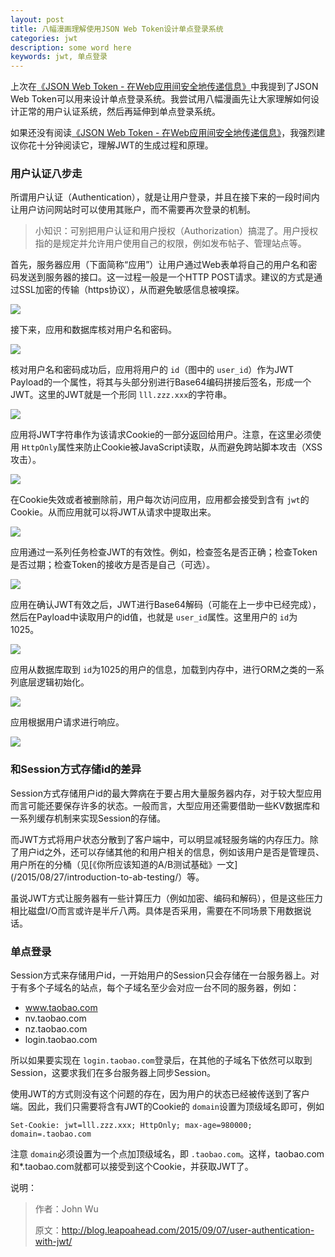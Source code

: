 ```yaml
---
layout: post
title: 八幅漫画理解使用JSON Web Token设计单点登录系统
categories: jwt
description: some word here
keywords: jwt, 单点登录
---
```


上次在[《JSON Web Token - 在Web应用间安全地传递信息》](http://mp.weixin.qq.com/s?__biz=MzAxODcyNjEzNQ==&mid=2247485074&idx=1&sn=62362f29958ec5dcc9813199045f90f2&chksm=9bd0ab0aaca7221ca2346bc3ce867e36e0a340ebeab217549495708f07210489f913c393f74a&scene=21#wechat_redirect)中我提到了JSON Web Token可以用来设计单点登录系统。我尝试用八幅漫画先让大家理解如何设计正常的用户认证系统，然后再延伸到单点登录系统。

如果还没有阅读[《JSON Web Token - 在Web应用间安全地传递信息》](http://mp.weixin.qq.com/s?__biz=MzAxODcyNjEzNQ==&mid=2247485074&idx=1&sn=62362f29958ec5dcc9813199045f90f2&chksm=9bd0ab0aaca7221ca2346bc3ce867e36e0a340ebeab217549495708f07210489f913c393f74a&scene=21#wechat_redirect)，我强烈建议你花十分钟阅读它，理解JWT的生成过程和原理。

### 用户认证八步走

所谓用户认证（Authentication），就是让用户登录，并且在接下来的一段时间内让用户访问网站时可以使用其账户，而不需要再次登录的机制。

> 小知识：可别把用户认证和用户授权（Authorization）搞混了。用户授权指的是规定并允许用户使用自己的权限，例如发布帖子、管理站点等。

首先，服务器应用（下面简称“应用”）让用户通过Web表单将自己的用户名和密码发送到服务器的接口。这一过程一般是一个HTTP POST请求。建议的方式是通过SSL加密的传输（https协议），从而避免敏感信息被嗅探。

![](http://mmbiz.qpic.cn/mmbiz_png/R3InYSAIZkFIS2iaHPClk0eZ2wKcGTZV3h7zYJ42Ducb0uBXardiaKHTjXcvGCg65v6QtsKJapWNGsnEkCFZjOXg/640?wx_fmt=png&tp=webp&wxfrom=5&wx_lazy=1)

接下来，应用和数据库核对用户名和密码。

![](http://mmbiz.qpic.cn/mmbiz_png/R3InYSAIZkFIS2iaHPClk0eZ2wKcGTZV3Q882CzjZzoZembJrIC6FyFpOH9dCkErnkmwEdsickoaaibaj4kloziaZA/640?wx_fmt=png&tp=webp&wxfrom=5&wx_lazy=1)

核对用户名和密码成功后，应用将用户的 `id`（图中的 `user_id`）作为JWT Payload的一个属性，将其与头部分别进行Base64编码拼接后签名，形成一个JWT。这里的JWT就是一个形同 `lll.zzz.xxx`的字符串。

![](http://mmbiz.qpic.cn/mmbiz_png/R3InYSAIZkFIS2iaHPClk0eZ2wKcGTZV3dcImsSEgtDRYU8w1895U6FaafJztdKZLB7ZBfcUIicx5pTuYa1r0gsw/640?wx_fmt=png&tp=webp&wxfrom=5&wx_lazy=1)

应用将JWT字符串作为该请求Cookie的一部分返回给用户。注意，在这里必须使用 `HttpOnly`属性来防止Cookie被JavaScript读取，从而避免跨站脚本攻击（XSS攻击）。

![](http://mmbiz.qpic.cn/mmbiz_png/R3InYSAIZkFIS2iaHPClk0eZ2wKcGTZV3ZRKS2hTVbHKia6pbiaRyZKVZoWMFBP39Wz7QKibY4mB2Up0VWrpudvtVQ/640?wx_fmt=png&tp=webp&wxfrom=5&wx_lazy=1)

在Cookie失效或者被删除前，用户每次访问应用，应用都会接受到含有 `jwt`的Cookie。从而应用就可以将JWT从请求中提取出来。

![](http://mmbiz.qpic.cn/mmbiz_png/R3InYSAIZkFIS2iaHPClk0eZ2wKcGTZV3xgW2NbIIrXd2XCUYIlIOybWdq2WsAguEicF2DBjtwz3p6rEfIDGtHlA/640?wx_fmt=png&tp=webp&wxfrom=5&wx_lazy=1)

应用通过一系列任务检查JWT的有效性。例如，检查签名是否正确；检查Token是否过期；检查Token的接收方是否是自己（可选）。

![](http://mmbiz.qpic.cn/mmbiz_png/R3InYSAIZkFIS2iaHPClk0eZ2wKcGTZV3ia05TmGkgoIT38dhyyh7YUPadckWGmgXibEfTHbdicZFIUvJvDnseBJCQ/640?wx_fmt=png&tp=webp&wxfrom=5&wx_lazy=1)

应用在确认JWT有效之后，JWT进行Base64解码（可能在上一步中已经完成），然后在Payload中读取用户的id值，也就是 `user_id`属性。这里用户的 `id`为1025。

![](http://mmbiz.qpic.cn/mmbiz_png/R3InYSAIZkFIS2iaHPClk0eZ2wKcGTZV3pH5vVXmncpVicmVgGmlUicyUJ3HxIiavLV1yCrZbpKIg9SYM3mBr4ic4Og/640?wx_fmt=png&tp=webp&wxfrom=5&wx_lazy=1)

应用从数据库取到 `id`为1025的用户的信息，加载到内存中，进行ORM之类的一系列底层逻辑初始化。

![](http://mmbiz.qpic.cn/mmbiz_png/R3InYSAIZkFIS2iaHPClk0eZ2wKcGTZV3ibSicxm6DKt8hKjRovFz9FCxLILFw9kMqPBZhqHtjFwnaopbrqk76uJA/640?wx_fmt=png&tp=webp&wxfrom=5&wx_lazy=1)

应用根据用户请求进行响应。

![](http://mmbiz.qpic.cn/mmbiz_png/R3InYSAIZkFIS2iaHPClk0eZ2wKcGTZV3BWPMXrlmFhojoaLKYdIpBQzyL4UueoxIgx2daSdACl1hXxRSm1QtYQ/640?wx_fmt=png&tp=webp&wxfrom=5&wx_lazy=1)

### 和Session方式存储id的差异

Session方式存储用户id的最大弊病在于要占用大量服务器内存，对于较大型应用而言可能还要保存许多的状态。一般而言，大型应用还需要借助一些KV数据库和一系列缓存机制来实现Session的存储。

而JWT方式将用户状态分散到了客户端中，可以明显减轻服务端的内存压力。除了用户id之外，还可以存储其他的和用户相关的信息，例如该用户是否是管理员、用户所在的分桶（见[《你所应该知道的A/B测试基础》一文](/2015/08/27/introduction-to-ab-testing/）等。

虽说JWT方式让服务器有一些计算压力（例如加密、编码和解码），但是这些压力相比磁盘I/O而言或许是半斤八两。具体是否采用，需要在不同场景下用数据说话。

### 单点登录

Session方式来存储用户id，一开始用户的Session只会存储在一台服务器上。对于有多个子域名的站点，每个子域名至少会对应一台不同的服务器，例如：

- www.taobao.com
- nv.taobao.com
- nz.taobao.com
- login.taobao.com

所以如果要实现在 `login.taobao.com`登录后，在其他的子域名下依然可以取到Session，这要求我们在多台服务器上同步Session。

使用JWT的方式则没有这个问题的存在，因为用户的状态已经被传送到了客户端。因此，我们只需要将含有JWT的Cookie的 `domain`设置为顶级域名即可，例如

```
Set-Cookie: jwt=lll.zzz.xxx; HttpOnly; max-age=980000; domain=.taobao.com
```

注意 `domain`必须设置为一个点加顶级域名，即 `.taobao.com`。这样，taobao.com和*.taobao.com就都可以接受到这个Cookie，并获取JWT了。



说明：

> 作者：John Wu 
>
> 原文：http://blog.leapoahead.com/2015/09/07/user-authentication-with-jwt/

